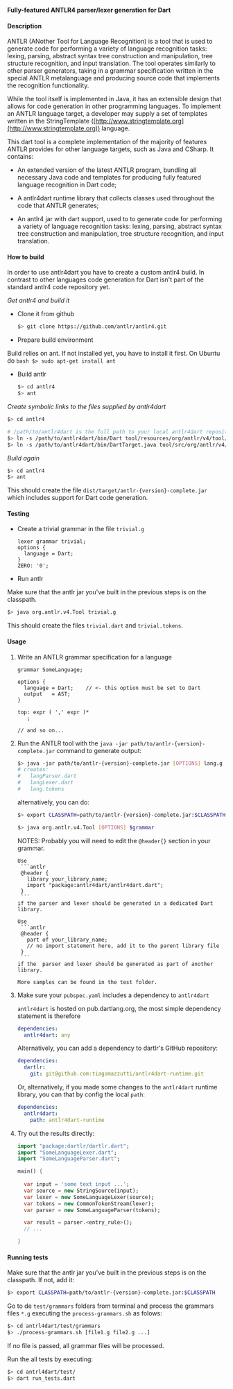 **Fully-featured ANTLR4 parser/lexer generation for Dart**

#### Description

ANTLR (ANother Tool for Language Recognition) is a tool that is used to generate
code for performing a variety of language recognition tasks: lexing, parsing,
abstract syntax tree construction and manipulation, tree structure recognition,
and input translation. The tool operates similarly to other parser generators,
taking in a grammar specification written in the special ANTLR metalanguage and
producing source code that implements the recognition functionality.

While the tool itself is implemented in Java, it has an extensible design that
allows for code generation in other programming languages. To implement an
ANTLR language target, a developer may supply a set of templates written in the
StringTemplate ([http://www.stringtemplate.org](http://www.stringtemplate.org)) language.

This dart tool is a complete implementation of the majority of features
ANTLR provides for other language targets, such as Java and CSharp. It contains:

* An extended version of the latest ANTLR program, bundling all necessary
  Java code and templates for producing fully featured language recognition
  in Dart code;

* A antlr4dart runtime library that collects classes used throughout the code that
  ANTLR generates;
   
* An antlr4 jar with dart support, used to to generate code for performing a 
  variety of language recognition tasks: lexing, parsing, abstract syntax tree 
  construction and manipulation, tree structure recognition, and input translation.


#### How to build
In order to use antlr4dart you have to create a custom antlr4 build. In contrast to
other languages code generation for Dart isn't part of the standard antlr4 code
repository yet.


*Get antlr4 and build it* 
  * Clone it from github

	```bash
	$> git clone https://github.com/antlr/antlr4.git
	```

  * Prepare build environment 

  Build relies on ant. If not installed yet, you have to install it first. On Ubuntu do
	```bash
	$> sudo apt-get install ant
	```

  * Build antlr

	```bash
	$> cd antlr4 
	$> ant
	```

*Create symbolic links to the files supplied by antlr4dart*

```bash
$> cd antlr4

# /path/to/antlr4dart is the full path to your local antlr4dart repository 
$> ln -s /path/to/antlr4dart/bin/Dart tool/resources/org/antlr/v4/tool/templates/codegen/Dart  
$> ln -s /path/to/antlr4dart/bin/DartTarget.java tool/src/org/antlr/v4/codegen/DartTarget.java
```

*Build again*

```bash
$> cd antlr4 
$> ant
```    

This should create the file `dist/target/antlr-{version}-complete.jar` which includes support for
Dart code generation.

#### Testing
  * Create a trivial grammar in the file `trivial.g`

	```antlr
	lexer grammar trivial;
	options {
	  language = Dart;
	}
	ZERO: '0';
	```

  * Run antlr

Make sure that the antlr jar you've built in the previous steps is on the classpath.
 
```bash
$> java org.antlr.v4.Tool trivial.g
```
This should create the files `trivial.dart` and `trivial.tokens`.

#### Usage

1. Write an ANTLR grammar specification for a language

	```antlr
	grammar SomeLanguage;
	
	options {
	  language = Dart;    // <- this option must be set to Dart
	  output   = AST;
	}
	
	top: expr ( ',' expr )*
	   ;
	
	// and so on...
	```

2. Run the ANTLR tool with the `java -jar path/to/antlr-{version}-complete.jar` command to 
   generate output:

	```bash
	$> java -jar path/to/antlr-{version}-complete.jar [OPTIONS] lang.g
	# creates:
	#   langParser.dart
	#   langLexer.dart
	#   lang.tokens
	```

   alternatively, you can do:

	```bash 
	$> export CLASSPATH=path/to/antlr-{version}-complete.jar:$CLASSPATH
	
	$> java org.antlr.v4.Tool [OPTIONS] $grammar
	```

   NOTES: Probably you will need to edit the `@header{}` section in your grammar. 
   
	   Use 
		```antlr
		@header {
		  library your_library_name;
		  import "package:antlr4dart/antlr4dart.dart";
		}
		```
	   if the parser and lexer should be generated in a dedicated Dart library. 
	
	   Use 
		```antlr
		@header {
		  part of your_library_name;
		  // no import statement here, add it to the parent library file 
		}
		```
	   if the  parser and lexer should be generated as part of another library.
	
	   More samples can be found in the test folder.

3. Make sure your `pubspec.yaml` includes a dependency to `antlr4dart`

   `antlr4dart` is hosted on pub.dartlang.org, the most simple dependency statement is therefore
	```yaml
	dependencies:
	  antlr4dart: any
	```
   
   Alternatively, you can add a dependency to dartlr's GitHub repository: 
	```yaml
	dependencies:
	  dartlr: 
	    git: git@github.com:tiagomazzutti/antlr4dart-runtime.git 
	```
	
   Or, alternatively, if you made some changes to the `antlr4dart` runtime library, you can 
   that by config the local `path`:
    ```yaml
	dependencies:
	  antlr4dart: 
	    path: antlr4dart-runtime
	```

4. Try out the results directly:

	```dart
	import "package:dartlr/dartlr.dart";
	import "SomeLanguageLexer.dart";
	import "SomeLanguageParser.dart";
	
	main() {
	  
	  var input = 'some text input ...';
	  var source = new StringSource(input);
	  var lexer = new SomeLanguageLexer(source);
	  var tokens = new CommonTokenStream(lexer);
	  var parser = new SomeLanguageParser(tokens);
	
	  var result = parser.<entry_rule>();    
	  // ...
	
	}
	```

#### Running tests

Make sure that the antlr jar you've built in the previous steps is on the classpath. If not, add it:
```bash 
$> export CLASSPATH=path/to/antlr-{version}-complete.jar:$CLASSPATH
```

Go to de `test/grammars` folders from terminal and process the grammars files `*.g` executing the
`process-grammars.sh` as folows:

```bash
$> cd antrl4dart/test/grammars
$> ./process-grammars.sh [file1.g file2.g ...]
```
If no file is passed, all grammar files will be processed.

Run the all tests by executing: 

```bash
$> cd antrl4dart/test/
$> dart run_tests.dart
```


